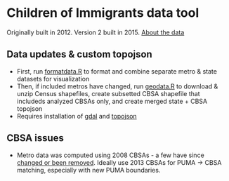 # Children of Immigrants data tool
Originally built in 2012. Version 2 built in 2015.
[About the data](http://datatool.urban.org/charts/datatool/pages.cfm)

## Data updates & custom topojson
* First, run [formatdata.R](scripts/formatdata.R) to format and combine separate metro & state datasets for visualization 
* Then, if included metros have changed, run [geodata.R](scripts/geodata.R) to download & unzip Census shapefiles, create subsetted CBSA shapefile that includeds analyzed CBSAs only, and create merged state + CBSA topojson
 * Requires installation of [gdal](http://www.gdal.org/) and [topojson](https://github.com/mbostock/topojson/wiki/Installation)

## CBSA issues
* Metro data was computed using 2008 CBSAs - a few have since [changed or been removed](http://mcdc.missouri.edu/data/georef/Tools/cbsa_changes.lst). Ideally use 2013 CBSAs for PUMA -> CBSA matching, especially with new PUMA boundaries.